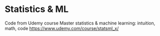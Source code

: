 # Statistics & ML
Code from Udemy course Master statistics & machine learning: intuition, math, code
https://www.udemy.com/course/statsml_x/
